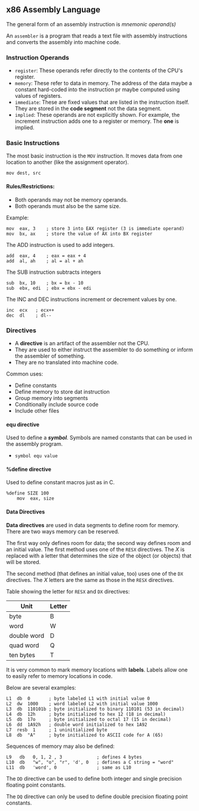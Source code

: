 ## x86 Assembly Language
The general form of an assembly instruction is *mnemonic operand(s)*

An ```assembler``` is a program that reads a text file with assembly instructions and converts the assembly into machine code.

### Instruction Operands
- ```register```: These operands refer directly to the contents of the CPU's register.
- ```memory```: These refer to data in memory. The address of the data maybe a constant hard-coded into the instruction pr maybe computed using values of registers.
- ```immediate```: These are fixed values that are listed in the instruction itself. They are stored in the **code segment** not the data segment.
- ```implied```: These operands are not explicitly shown. For example, the increment instruction adds one to a register or memory. The **one** is implied.

### Basic Instructions
The most basic instruction is the ```MOV``` instruction. It moves data from one location to another (like the assignment operator).

```console
mov dest, src
```

#### Rules/Restrictions:
 - Both operands may not be memory operands.
 - Both operands must also be the same size.


 Example:

 ```console
 mov  eax, 3    ; store 3 into EAX register (3 is immediate operand)
 mov  bx, ax    ; store the value of AX into BX register
 ```

 The ADD instruction is used to add integers.

 ```console
 add  eax, 4    ; eax = eax + 4
 add  al, ah    ; al = al + ah
 ```

 The SUB instruction subtracts integers

 ```console
 sub  bx, 10    ; bx = bx - 10
 sub  ebx, edi  ; ebx = ebx - edi
 ```

 The INC and DEC instructions increment or decrement values by one.

 ```console
 inc  ecx   ; ecx++
 dec  dl    ; dl--
 ```     

 ### Directives
 - A **directive** is an artifact of the assembler not the CPU.
 - They are used to either instruct the assembler to do something or inform the assembler of something.
 - They are no translated into machine code.

 Common uses:
  - Define constants
  - Define memory to store dat instruction
  - Group memory into segments
  - Conditionally include source code
  - Include other files

  #### **equ directive**
  Used to define a ***symbol***. Symbols are named constants that can be used in the assembly program.

  - ```symbol equ value```

  #### **%define directive**
  Used to define constant macros just as in C.

  ```console
  %define SIZE 100
      mov  eax, size
  ```

  #### Data Directives
  **Data directives** are used in data segments to define room for memory. There are two ways memory can be reserved.  

  The first way only defines room for data; the second way defines room and an initial value. The first method uses one of the ```RESX``` directives. The *X* is replaced with a letter that determines the size of the object (or objects) that will be stored.

  The second method (that defines an initial value, too) uses one of the ```DX``` directives. The *X* letters are the same as those in the ```RESX``` directives.

  Table showing the letter for ```RESX``` and ```DX``` directives:

  | Unit | Letter|
  | ---- | ---- |
  | byte | B |
  | word | W |
  | double word | D |
  | quad word | Q |
  | ten bytes | T |

  It is very common to mark memory locations with **labels**. Labels allow one to easily refer to memory locations in code.

  Below are several examples:

  ```console
  L1  db  0       ; byte labeled L1 with initial value 0
  L2  dw  1000    ; word labeled L2 with initial value 1000
  L3  db  110101b ; byte initialized to binary 110101 (53 in decimal)
  L4  db  12h     ; byte initialized to hex 12 (18 in decimal)
  L5  db  17o     ; byte initialized to octal 17 (15 in decimal)
  L6  dd  1A92h   ; double word initialized to hex 1A92
  L7  resb  1     ; 1 uninitialized byte
  L8  db  "A"     ; byte initialized to ASCII code for A (65)
  ```

  Sequences of memory may also be defined:

  ```console
  L9   db   0, 1, 2 , 3             ; defines 4 bytes
  L10  db   "w", "o", "r", 'd', 0   ; defines a C string = "word"
  L11  db   'word', 0               ; same as L10
  ```

  The ```DD``` directive can be used to define both integer and single precision floating point constants.

  The ```DQ``` directive can only be used to define double precision floating point constants.
